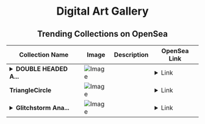<div align="center">

# Digital Art Gallery

## Trending Collections on OpenSea

| Collection Name                       | Image                                                                                     | Description                       | OpenSea Link                                                                                          |
|---------------------------------------|-------------------------------------------------------------------------------------------|-----------------------------------|--------------------------------------------------------------------------------------------------------|
| **<details><summary>DOUBLE HEADED A...</summary>DOUBLE HEADED ANIMALS #1</details>** | ![Image](https://i.seadn.io/s/raw/files/50cc5c60a1941fc899029b3b11dfbc22.jpg?w=500&auto=format?w=200&auto=format) |  | <details><summary>Link</summary>[DOUBLE HEADED ANIMALS #1](https://opensea.io/collection/double-headed-animals-1)</details> |
| **TriangleCircle** | ![Image](https://raw.seadn.io/files/9fbd43ba5d5899e4fb51868a629a7c19.svg?w=200&auto=format) |  | <details><summary>Link</summary>[TriangleCircle](https://opensea.io/collection/trianglecircle-2)</details> |
| **<details><summary>Glitchstorm Ana...</summary>Glitchstorm Anarchy</details>** | ![Image](https://i.seadn.io/s/raw/files/63c1887c8b82386fb9bf0f4dc2540539.jpg?w=500&auto=format?w=200&auto=format) |  | <details><summary>Link</summary>[Glitchstorm Anarchy](https://opensea.io/collection/glitchstorm-anarchy)</details> |

</div>